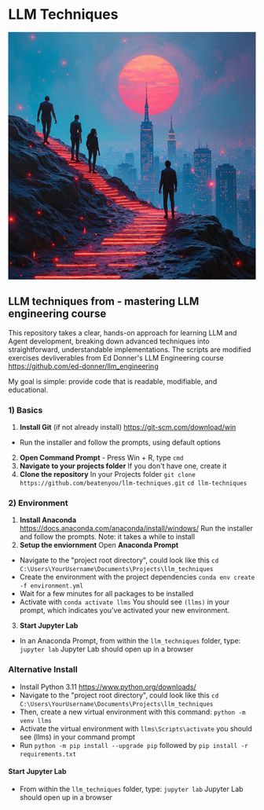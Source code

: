 # LLM Techniques
<p align="center">
    <img src="https://github.com/beatenyou/llm-techniques/blob/main/voyage.png">

## LLM techniques from - mastering LLM engineering course
This repository takes a clear, hands-on approach for learning LLM and Agent development, breaking down advanced techniques into straightforward, understandable implementations. The scripts are modified exercises devliverables from Ed Donner's LLM Engineering course https://github.com/ed-donner/llm_engineering

My goal is simple: provide code that is readable, modifiable, and educational.

### 1) Basics
1. **Install Git** (if not already install) https://git-scm.com/download/win
  * Run the installer and follow the prompts, using default options
2. **Open Command Prompt** - Press Win + R, type `cmd`
3. **Navigate to your projects folder**
If you don't have one, create it
4. **Clone the repository**
In your Projects folder
`git clone https://github.com/beatenyou/llm-techniques.git`
`cd llm-techniques`
### 2) Environment
1. **Install Anaconda** https://docs.anaconda.com/anaconda/install/windows/
Run the installer and follow the prompts. Note: it takes a while to install
2. **Setup the enviornment**
Open **Anaconda Prompt**
  * Navigate to the "project root directory", could look like this `cd C:\Users\YourUsername\Documents\Projects\llm_techniques`
  * Create the environment with the project dependencies `conda env create -f environment.yml`
  * Wait for a few minutes for all packages to be installed
  * Activate with `conda activate llms`
You should see `(llms)` in your prompt, which indicates you've activated your new environment.
3. **Start Jupyter Lab**
  * In an Anaconda Prompt, from within the `llm_techniques` folder, type: `jupyter lab`
Jupyter Lab should open up in a browser
### **Alternative Install**
  * Install Python 3.11 https://www.python.org/downloads/
  * Navigate to the "project root directory", could look like this `cd C:\Users\YourUsername\Documents\Projects\llm_techniques`
  * Then, create a new virtual environment with this command: `python -m venv llms`
  * Activate the virtual environment with `llms\Scripts\activate` you should see (llms) in your command prompt
  * Run `python -m pip install --upgrade pip` followed by `pip install -r requirements.txt`
#### **Start Jupyter Lab**
  * From within the `llm_techniques` folder, type: `jupyter lab`
Jupyter Lab should open up in a browser
